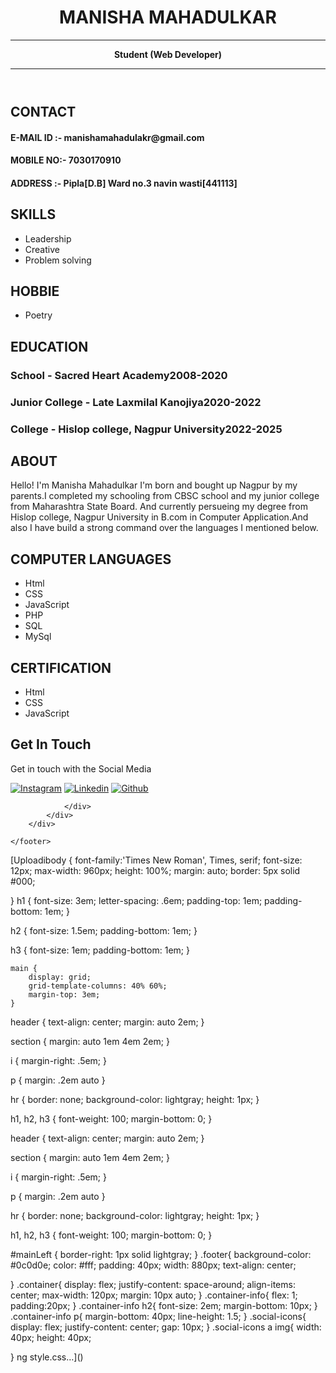 <!DOCTYPE html>
<html lang="en">
<head>
    <meta charset="UTF-8">
    <meta name="viewport" content="width=device-width, initial-scale=1.0">
    <title>Resume</title>
		<link href="style.css" rel="stylesheet">
		<link rel="stylesheet" href="https://cdnjs.cloudflare.com/ajax/libs/font-awesome/5.15.4/css/all.min.css">
	</head>
	     <body>
		<header id="header">
			<!-- resume header with your name and title -->
			<h1>MANISHA MAHADULKAR</h1>
			<hr>
			<strong>Student (Web Developer)</strong>
			<hr>
		</header>
		<main>
			<article id="mainLeft">
				<section>
					<h2>CONTACT</h2>
					<!-- contact info including social media -->
					<H4>E-MAIL ID :- manishamahadulakr@gmail.com</H4>
                    <H4>MOBILE NO:- 7030170910</H4>
                    <H4> ADDRESS :- Pipla[D.B] Ward no.3 navin wasti[441113] </H4>
				</section>
				<section>
					<h2>SKILLS</h2>
					<!-- my skills -->
					<ul>
						<li>Leadership</li>
						<li>Creative</li>
						<li>Problem solving</li>
					</ul>
					<h2>HOBBIE</h2>
					<ul>
						<li>
							Poetry
						</li>
					</ul>
				</section>
				<section>
					<h2>EDUCATION</h2>
					<h3><strong>School - Sacred Heart Academy</strong>2008-2020</h3>
					<h3><strong>Junior College - Late Laxmilal Kanojiya</strong>2020-2022</h3>
					<h3><strong>College - Hislop college, Nagpur University</strong>2022-2025</h3>
				</section>            
			</article>
			<article id="mainRight">
				<section>
					<h2>ABOUT</h2>
					Hello! I'm Manisha Mahadulkar I'm born and bought up Nagpur by my parents.I completed my schooling from CBSC school and my junior college from Maharashtra State Board. And currently persueing my degree from Hislop college, Nagpur University in B.com in Computer Application.And also I have build a strong command over the languages I mentioned below.
								</section>
				<section>
					<h2>COMPUTER LANGUAGES</h2>
					<ul>
						<li>Html</li>
						<li>CSS</li>
						<li>JavaScript</li>
						<li>PHP</li>
						<li>SQL</li>
						<li>MySql</li>
					</ul>
				</section>
				<section>
					<h2>CERTIFICATION</h2>
					<ul>
						<li>Html</li>
						<li>CSS</li>
						<li>JavaScript</li>
					</ul>
				</section>
			</article>
		</main>
	</body>
	<footer class="footer">
		<div class="container">
			<div class="contact-info">
				<h2>Get In Touch</h2>
				<p> Get in touch with the Social Media</p>
				<div class="social-icons">
					<a href="https://www.instagram.com/poetry_lover_mohini?igsh=eXleTN1aTUzynVn"><img src="https://banner2.cleanpng.com/20240112/rel/transparent-instagram-logo-instagram-logo-with-camera-icon-featuring-purple-1710925568150.webp"alt="Instagram"></a>
						<a href="https://www.linkedin.com/in/manisha-mahadulkar-6b6081221?utm_source=share&utm_campaign=share_via&utm_content=profile&utm_medium=android_app"><img src="https://cdn1.iconfinder.com/data/icons/logotypes/32/circle-linkedin-512.png" alt="Linkedin"></a>
						<a href="https://github.com/ManishaMahadulkar"><img src="https://cdn.pixabay.com/photo/2022/01/30/13/33/github-6980894_1280.png"alt="Github"></a>
						
				</div>
			</div>
		</div>
		
	</footer>
	
</html>
</body>
</html>

[Uploadibody {
    font-family:'Times New Roman', Times, serif;
    font-size: 12px;
    max-width: 960px;
    height: 100%;
    margin: auto;
    border: 5px solid #000;

}
h1 {
    font-size: 3em;
    letter-spacing: .6em;
    padding-top: 1em;
    padding-bottom: 1em;
}

h2 {
    font-size: 1.5em;
    padding-bottom: 1em;
}

h3 {
    font-size: 1em;
    padding-bottom: 1em;
}


    main { 
        display: grid;
        grid-template-columns: 40% 60%;
        margin-top: 3em;
    }
    
header {
    text-align: center;
    margin: auto 2em;
}

section {
    margin: auto 1em 4em 2em;
}

i {
    margin-right: .5em;
}

p {
    margin: .2em auto
}

hr {
    border: none;
    background-color: lightgray;
    height: 1px;
}

h1, h2, h3 {
    font-weight: 100;
    margin-bottom: 0;
}

header {
    text-align: center;
    margin: auto 2em;
}

section {
    margin: auto 1em 4em 2em;
}

i {
    margin-right: .5em;
}

p {
    margin: .2em auto
}

hr {
    border: none;
    background-color: lightgray;
    height: 1px;
}

h1, h2, h3 {
    font-weight: 100;
    margin-bottom: 0;
}

#mainLeft {
    border-right: 1px solid lightgray;
}
.footer{
    background-color: #0c0d0e;
    color: #fff;
    padding: 40px;
    width: 880px;
    text-align: center;

}
.container{
    display: flex;
    justify-content: space-around;
    align-items: center;
    max-width: 120px;
    margin: 10px auto;
}
.container-info{
    flex: 1;
    padding:20px;
}
.container-info h2{
    font-size: 2em;
    margin-bottom: 10px;
}
.container-info p{
    margin-bottom: 40px;
    line-height: 1.5;
}
.social-icons{
    display: flex;
    justify-content: center;
    gap: 10px;
}
.social-icons a img{
    width: 40px;
    height: 40px;

}
ng style.css…]()

